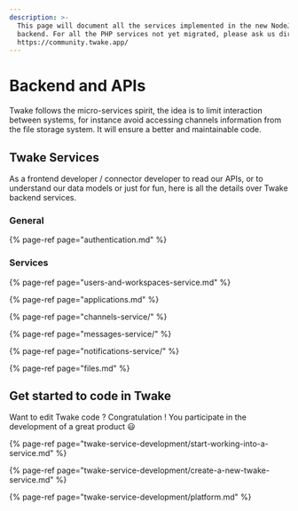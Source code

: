 ```yaml
---
description: >-
  This page will document all the services implemented in the new NodeJS
  backend. For all the PHP services not yet migrated, please ask us directly on
  https://community.twake.app/
---
```


# Backend and APIs

Twake follows the micro-services spirit, the idea is to limit interaction between systems, for instance avoid accessing channels information from the file storage system. It will ensure a better and maintainable code.

## Twake Services

As a frontend developer / connector developer to read our APIs, or to understand our data models or just for fun, here is all the details over Twake backend services.

### General

{% page-ref page="authentication.md" %}

### Services

{% page-ref page="users-and-workspaces-service.md" %}

{% page-ref page="applications.md" %}

{% page-ref page="channels-service/" %}

{% page-ref page="messages-service/" %}

{% page-ref page="notifications-service/" %}

{% page-ref page="files.md" %}

## Get started to code in Twake

Want to edit Twake code ? Congratulation ! You participate in the development of a great product 😃

{% page-ref page="twake-service-development/start-working-into-a-service.md" %}

{% page-ref page="twake-service-development/create-a-new-twake-service.md" %}

{% page-ref page="twake-service-development/platform.md" %}

